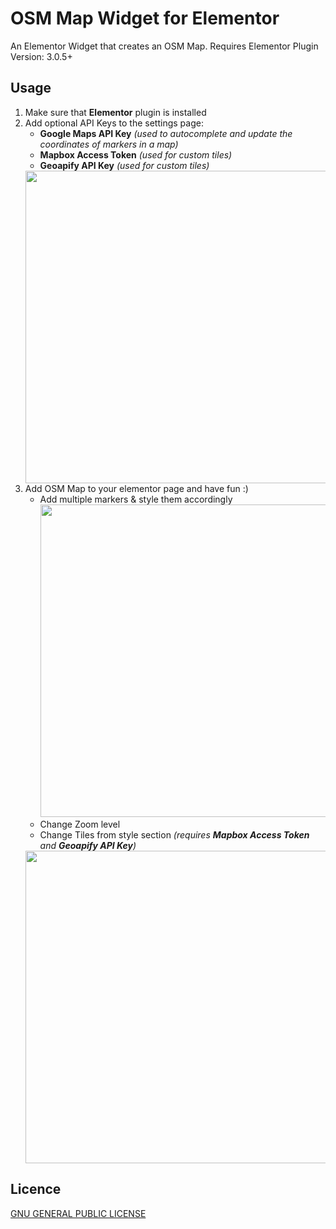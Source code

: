 # OSM Map Widget for Elementor
An Elementor Widget that creates an OSM Map. Requires Elementor Plugin Version: 3.0.5+

## Usage
1. Make sure that **Elementor** plugin is installed
2. Add optional API Keys to the settings page:
    - **Google Maps API Key** _(used to autocomplete and update the coordinates of markers in a map)_
    - **Mapbox Access Token** _(used for custom tiles)_
    - **Geoapify API Key** _(used for custom tiles)_<br />
    <img src="https://raw.githubusercontent.com/flopperj/elementor-osm-map/master/assets/screenshot-1.jpg" width="500" height="auto" />
3. Add OSM Map to your elementor page and have fun :)
    - Add multiple markers & style them accordingly<br />
      <img src="https://raw.githubusercontent.com/flopperj/elementor-osm-map/master/assets/screenshot-2.jpg" width="500" height="auto" />
    - Change Zoom level
    - Change Tiles from style section _(requires **Mapbox Access Token** and **Geoapify API Key**)_<br />
    <img src="https://raw.githubusercontent.com/flopperj/elementor-osm-map/master/assets/screenshot-3.jpg" width="500" height="auto" />
## Licence
[GNU GENERAL PUBLIC LICENSE](https://raw.githubusercontent.com/flopperj/elementor-osm-map/master/LICENSE.txt)
